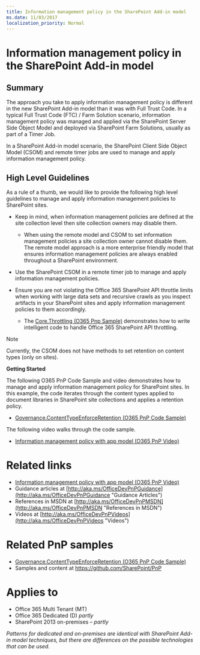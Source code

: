 ```yaml
---
title: Information management policy in the SharePoint Add-in model
ms.date: 11/03/2017
localization_priority: Normal
---
```

Information management policy in the SharePoint Add-in model
============================================================

Summary
-------

The approach you take to apply information management policy is different in the new SharePoint Add-in model than it was with Full Trust Code.  In a typical Full Trust Code (FTC) / Farm Solution scenario, information management policy was managed and applied via the SharePoint Server Side Object Model and deployed via SharePoint Farm Solutions, usually as part of a Timer Job. 

In a SharePoint Add-in model scenario, the SharePoint Client Side Object Model (CSOM) and remote timer jobs are used to manage and apply information management policy.

High Level Guidelines
---------------------

As a rule of a thumb, we would like to provide the following high level guidelines to manage and apply information management policies to SharePoint sites.  

- Keep in mind, when information management policies are defined at the site collection level then site collection owners may disable them.
	+ When using the remote model and CSOM to set information management policies a site collection owner cannot disable them.  The remote model approach is a more enterprise friendly model that ensures information management policies are always enabled throughout a SharePoint environment.
- Use the SharePoint CSOM in a remote timer job to manage and apply information management policies.

- Ensure you are not violating the Office 365 SharePoint API throttle limits when working with large data sets and recursive crawls as you inspect artifacts in your SharePoint sites and apply information management policies to them accordingly.
	+ The [Core.Throttling (O365 Pnp Sample)](https://github.com/SharePoint/PnP/tree/master/Samples/Core.Throttling) demonstrates how to write intelligent code to handle Office 365 SharePoint API throttling.

> [!NOTE] 
> Currently, the CSOM does not have methods to set retention on content types (only on sites).

**Getting Started**

The following O365 PnP Code Sample and video demonstrates how to manage and apply information management policy for SharePoint sites.  In this example, the code iterates through the content types applied to document libraries in SharePoint site collections and applies a retention policy.

- [Governance.ContentTypeEnforceRetention (O365 PnP Code Sample)](https://github.com/SharePoint/PnP/tree/master/Solutions/Governance.ContentTypeEnforceRetention)

The following video walks through the code sample.

- [Information management policy with app model (O365 PnP Video)](http://channel9.msdn.com/blogs/OfficeDevPnP/Information-management-policy-wtih-app-model)

Related links
=============
- [Information management policy with app model (O365 PnP Video)](http://channel9.msdn.com/blogs/OfficeDevPnP/Information-management-policy-wtih-app-model)
- Guidance articles at [http://aka.ms/OfficeDevPnPGuidance](http://aka.ms/OfficeDevPnPGuidance "Guidance Articles")
- References in MSDN at [http://aka.ms/OfficeDevPnPMSDN](http://aka.ms/OfficeDevPnPMSDN "References in MSDN")
- Videos at [http://aka.ms/OfficeDevPnPVideos](http://aka.ms/OfficeDevPnPVideos "Videos")

Related PnP samples
===================

- [Governance.ContentTypeEnforceRetention (O365 PnP Code Sample)](https://github.com/SharePoint/PnP/tree/master/Solutions/Governance.ContentTypeEnforceRetention)
- Samples and content at https://github.com/SharePoint/PnP

Applies to
==========
- Office 365 Multi Tenant (MT)
- Office 365 Dedicated (D) *partly*
- SharePoint 2013 on-premises – *partly*

*Patterns for dedicated and on-premises are identical with SharePoint Add-in model techniques, but there are differences on the possible technologies that can be used.*
